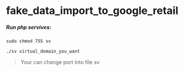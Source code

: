 # fake_data_import_to_google_retail

##### Run php servives: 

```
sudo chmod 755 sv

./sv virtual_domain_you_want

```


> Your can change port into file sv
